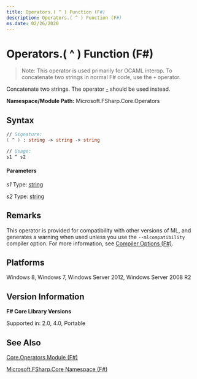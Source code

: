 ```yaml
---
title: Operators.( ^ ) Function (F#)
description: Operators.( ^ ) Function (F#)
ms.date: 02/26/2020
---
```


# Operators.( ^ ) Function (F#)

> Note: This operator is used primarily for OCAML interop. To concatenate two strings in normal F# code, use the `+` operator.

Concatenate two strings. The operator [-](https://msdn.microsoft.com/library/67b8d50f-5675-4bdc-bd41-807181aca5aa) should be used instead.

**Namespace/Module Path:** Microsoft.FSharp.Core.Operators

## Syntax

```fsharp
// Signature:
( ^ ) : string -> string -> string

// Usage:
s1 ^ s2
```

#### Parameters
*s1*
Type: [string](https://msdn.microsoft.com/library/12b97856-ec80-4f70-a018-afb0753f755a)

*s2*
Type: [string](https://msdn.microsoft.com/library/12b97856-ec80-4f70-a018-afb0753f755a)

## Remarks
This operator is provided for compatibility with other versions of ML, and generates a warning when used unless you use the `--mlcompatibility` compiler option. For more information, see [Compiler Options &#40;F&#35;&#41;](../../language-reference/options.md).

## Platforms
Windows 8, Windows 7, Windows Server 2012, Windows Server 2008 R2

## Version Information
**F# Core Library Versions**

Supported in: 2.0, 4.0, Portable

## See Also
[Core.Operators Module &#40;F&#35;&#41;](Core.Operators-Module-%5BFSharp%5D.md)

[Microsoft.FSharp.Core Namespace &#40;F&#35;&#41;](Microsoft.FSharp.Core-Namespace-%5BFSharp%5D.md)